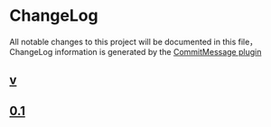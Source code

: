 # ChangeLog

All notable changes to this project will be documented in this file，ChangeLog information is generated by the [CommitMessage plugin](https://plugins.jetbrains.com/plugin/12256-commit-message-create)

## [v](https://git/compare/v...master)


## [0.1](https://git/compare/0.1...master)

